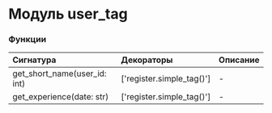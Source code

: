 # Модуль user_tag



### Функции

| Сигнатура                    | Декораторы                | Описание |
| :--------------------------- | :------------------------ | :------- |
| get_short_name(user_id: int) | ['register.simple_tag()'] | -        |
| get_experience(date: str)    | ['register.simple_tag()'] | -        |